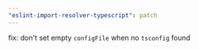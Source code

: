 ```yaml
---
"eslint-import-resolver-typescript": patch
---
```


fix: don't set empty `configFile` when no `tsconfig` found
